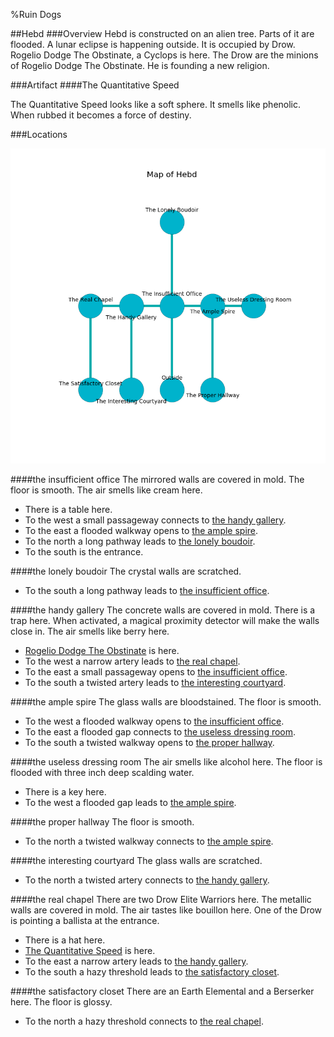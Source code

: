 %Ruin Dogs

##Hebd
###Overview
Hebd is constructed on an alien tree. Parts of it are flooded. A lunar eclipse is happening outside. It is occupied by Drow. <a name="Rogelio-Dodge-The-Obstinate"></a>Rogelio Dodge The Obstinate, a Cyclops is here. The Drow are the minions of Rogelio Dodge The Obstinate. He  is founding a new religion. 



###Artifact
####<a name="The-Quantitative-Speed"></a>The Quantitative Speed


The Quantitative Speed looks like a soft sphere. It smells like phenolic. When rubbed it becomes a force of destiny. 





###Locations


![](../v2/images/Hebd.png)

####<a name="the-insufficient-office"></a>the insufficient office
The mirrored walls are covered in mold. The floor is smooth. The air smells like cream here. 



* There is a table here.
* To the west a small passageway connects to [the handy gallery](#the-handy-gallery).
* To the east a flooded walkway opens to [the ample spire](#the-ample-spire).
* To the north a long pathway leads to [the lonely boudoir](#the-lonely-boudoir).
* To the south is the entrance.


####<a name="the-lonely-boudoir"></a>the lonely boudoir
The crystal walls are scratched. 



* To the south a long pathway leads to [the insufficient office](#the-insufficient-office).


####<a name="the-handy-gallery"></a>the handy gallery
The concrete walls are covered in mold. There is a trap here. When activated, a magical proximity detector will make the walls close in. The air smells like berry here. 



* [Rogelio Dodge The Obstinate](#Rogelio-Dodge-The-Obstinate) is here.
* To the west a narrow artery leads to [the real chapel](#the-real-chapel).
* To the east a small passageway opens to [the insufficient office](#the-insufficient-office).
* To the south a twisted artery leads to [the interesting courtyard](#the-interesting-courtyard).


####<a name="the-ample-spire"></a>the ample spire
The glass walls are bloodstained. The floor is smooth. 



* To the west a flooded walkway opens to [the insufficient office](#the-insufficient-office).
* To the east a flooded gap connects to [the useless dressing room](#the-useless-dressing-room).
* To the south a twisted walkway opens to [the proper hallway](#the-proper-hallway).


####<a name="the-useless-dressing-room"></a>the useless dressing room
The air smells like alcohol here. The floor is flooded with three inch deep scalding water. 



* There is a key here.
* To the west a flooded gap leads to [the ample spire](#the-ample-spire).


####<a name="the-proper-hallway"></a>the proper hallway
The floor is smooth. 



* To the north a twisted walkway connects to [the ample spire](#the-ample-spire).


####<a name="the-interesting-courtyard"></a>the interesting courtyard
The glass walls are scratched. 



* To the north a twisted artery connects to [the handy gallery](#the-handy-gallery).


####<a name="the-real-chapel"></a>the real chapel
There are two Drow Elite Warriors here. The metallic walls are covered in mold. The air tastes like bouillon here. One of the Drow is pointing a ballista at the entrance. 



* There is a hat here.
* [The Quantitative Speed](#The-Quantitative-Speed) is here.
* To the east a narrow artery leads to [the handy gallery](#the-handy-gallery).
* To the south a hazy threshold leads to [the satisfactory closet](#the-satisfactory-closet).


####<a name="the-satisfactory-closet"></a>the satisfactory closet
There are an Earth Elemental and a Berserker here. The floor is glossy. 



* To the north a hazy threshold connects to [the real chapel](#the-real-chapel).


